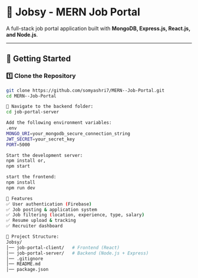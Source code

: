 # 📌 Jobsy - MERN Job Portal

A full-stack job portal application built with **MongoDB, Express.js, React.js, and Node.js**.

---

## 🚀 Getting Started

### 1️⃣ Clone the Repository
```bash
git clone https://github.com/somyashri7/MERN--Job-Portal.git
cd MERN--Job-Portal

📂 Navigate to the backend folder:
cd job-portal-server

Add the following environment variables:
.env
MONGO_URI=your_mongodb_secure_connection_string
JWT_SECRET=your_secret_key
PORT=5000

Start the development server:
npm install or,
npm start

start the frontend:
npm install
npm run dev

📌 Features
✅ User authentication (Firebase)
✅ Job posting & application system
✅ Job filtering (location, experience, type, salary)
✅ Resume upload & tracking
✅ Recruiter dashboard

📂 Project Structure:
Jobsy/
│── job-portal-client/   # Frontend (React)
│── job-portal-server/   # Backend (Node.js + Express)
│── .gitignore
│── README.md
│── package.json
